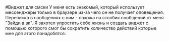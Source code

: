#Виджет для смски
У меня есть знакомый, который использует мессенджеры только в браузере из-за чего он не получает оповещения. Переписка в сообщениях с ним - похожа на столбик сообщений от меня "Зайди в вк". Я захотел упростить себе жизнь и создать виджет с помощью которого смог бы сократить количество действий которые мне для этого понадобятся. 
